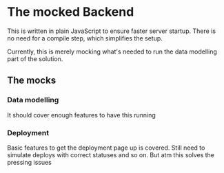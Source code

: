 # The mocked Backend

This is written in plain JavaScript to ensure faster server startup.
There is no need for a compile step, which simplifies the setup.

Currently, this is merely mocking what's needed to run the data modelling part of the solution.

## The mocks

### Data modelling

It should cover enough features to have this running

### Deployment

Basic features to get the deployment page up is covered. Still need to simulate deploys
with correct statuses and so on. But atm this solves the pressing issues
